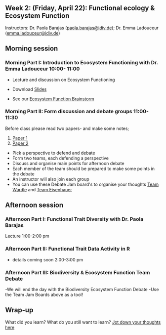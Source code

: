 ## Week 2: (Friday, April 22): Functional ecology & Ecosystem Function

Instructors: Dr. Paola Barajas (paola.barajas@idiv.de); Dr. Emma Ladouceur (emma.ladouceur@idiv.de)

## Morning session
### Morning Part I: Introduction to Ecosystem Functioning with Dr. Emma Ladouceur 10:00- 11:00
  
  - Lecture and discussion on Ecosystem Functioning 
 - Download [Slides](https://portal.idiv.de/owncloud/index.php/s/P8Ax53yFkDJrGRJ)
 
 - See our [Ecosystem Function Brainstorm](https://jamboard.google.com/d/1ofJjUnH2PXaH7i217-Sdnj3Bn6pm1piTgk93ljmFcHY/edit?usp=sharing)
 
### Morning Part II: Form discussion and debate groups 11:00-11:30
Before class please read two papers- and make some notes;
1. [Paper 1](https://doi.org/10.1111/jvs.12399)
2. [Paper 2](https://doi.org/10.1111/jvs.12435)

- Pick a perspective to defend and debate
- Form two teams, each defending a perspective
- Discuss and organise main points for afternoon debate
- Each member of the team should be prepared to make some points in the debate
- An instructor will also join each group
- You can use these Debate Jam board's to organise your thoughts [Team Wardle](https://jamboard.google.com/d/1Kxj9s2gVaZPbPAUpuco6WlaMU8M9KUNfvlq-V0CRqkY/edit?usp=sharing) and [Team Eisenhauer](https://jamboard.google.com/d/14MVVFEsOUpr6zm8jgNoS85XVDMdVC3fyAWlnyGybin0/edit?usp=sharing)


## Afternoon session

### Afternoon Part I: Functional Trait Diversity with Dr. Paola Barajas

Lecture 1:00-2:00 pm

### Afternoon Part II: Functional Trait Data Activity in R
- details coming soon 2:00-3:00 pm

### Afternoon Part III: Biodiversity & Ecosystem Function Team Debate
-We will end the day with the Biodiversity Ecosystem Function Debate
-Use the Team Jam Boards above as a tool!

## Wrap-up
What did you learn? What do you still want to learn? [Jot down your thoughts here](https://jamboard.google.com/d/1Vd8kaUZY2cUukV9WxD4HOHfAphPixi4MPMtLalY7_NM/edit?usp=sharing)

